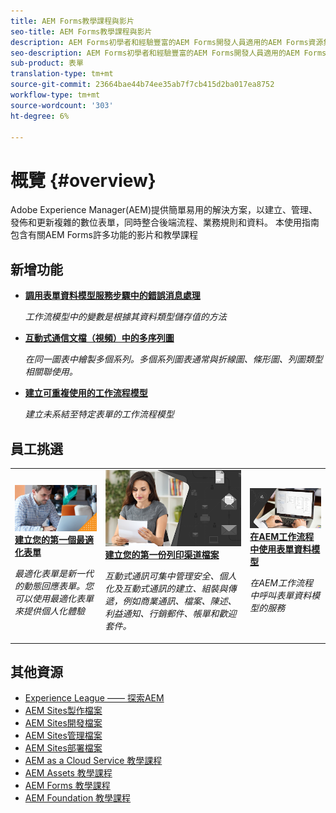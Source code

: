 ```yaml
---
title: AEM Forms教學課程與影片
seo-title: AEM Forms教學課程與影片
description: AEM Forms初學者和經驗豐富的AEM Forms開發人員適用的AEM Forms資源集合
seo-description: AEM Forms初學者和經驗豐富的AEM Forms開發人員適用的AEM Forms資源集合
sub-product: 表單
translation-type: tm+mt
source-git-commit: 23664bae44b74ee35ab7f7cb415d2ba017ea8752
workflow-type: tm+mt
source-wordcount: '303'
ht-degree: 6%

---
```



# 概覽 {#overview}

Adobe Experience Manager(AEM)提供簡單易用的解決方案，以建立、管理、發佈和更新複雜的數位表單，同時整合後端流程、業務規則和資料。 本使用指南包含有關AEM Forms許多功能的影片和教學課程

## 新增功能

* **[調用表單資料模型服務步驟中的錯誤消息處理](./adaptive-forms/handling-error-messages-in-invoke-fdm-step.md)**

   *工作流模型中的變數是根據其資料類型儲存值的方法*

* **[互動式通信文檔（視頻）中的多序列圖](./interactive-communications/multiseriescharts.md)**

   *在同一圖表中繪製多個系列。多個系列圖表通常與折線圖、條形圖、列圖類型相關聯使用。*

* **[建立可重複使用的工作流程模型](./adaptive-forms/re-usable-aem-forms-workflow-models-article.md)**

   *建立未系結至特定表單的工作流程模型*

## 員工挑選

<table>
<tr>
  <td>
    <a href="./creating-your-first-adaptive-form/introduction-and-setup.md">
      <img alt="400 x 225px" src="./assets/afhero.png" />
    </a>
    <div>
      <a href="./creating-your-first-adaptive-form/introduction-and-setup.md">
    <strong>建立您的第一個最適化表單</strong>
    </a>
    </div>
    <p>
    <em>最適化表單是新一代的動態回應表單。您可以使用最適化表單來提供個人化體驗</em>
    <p>
  </td>
   <td>
    <a href="./ic-print-channel-tutorial/introduction.md">
      <img alt="400 x 225px" src="./assets/correspondence-management1.png" />
    </a>
    <div>
      <a href="./ic-print-channel-tutorial/introduction.md">
    <strong>建立您的第一份列印渠道檔案</strong>
    </a>
    </div>
    <p>
    <em>互動式通訊可集中管理安全、個人化及互動式通訊的建立、組裝與傳遞，例如商業通訊、檔案、陳述、利益通知、行銷郵件、帳單和歡迎套件。  </em>
    <p>
  </td>
  <td>
    <a href="./adaptive-forms/form-data-model-service-as-step-in-workflow-video-use.md">
      <img alt="400 x 225px" src="./assets/fdmlogo.png" />
    </a>
    <div>
      <a href="./adaptive-forms/form-data-model-service-as-step-in-workflow-video-use.md">
    <strong>在AEM工作流程中使用表單資料模型</strong>
    </a>
    </div>
    <p>
    <em>在AEM工作流程中呼叫表單資料模型的服務</em>
    <p>
  </td>
</tr>
</table>

## 其他資源

* [Experience League —— 探索AEM](https://experienceleague.adobe.com/#recommended/solutions/experience-manager)
* [AEM Sites製作檔案](https://helpx.adobe.com/experience-manager/6-5/sites/authoring/user-guide.html)
* [AEM Sites開發檔案](https://helpx.adobe.com/experience-manager/6-5/sites/developing/user-guide.html)
* [AEM Sites管理檔案](https://helpx.adobe.com/experience-manager/6-5/sites/administering/user-guide.html)
* [AEM Sites部署檔案](https://helpx.adobe.com/experience-manager/6-5/sites/deploying/user-guide.html)
* [AEM as a Cloud Service 教學課程](/help/cloud-service/overview.md)
* [AEM Assets 教學課程](/help/assets/overview.md)
* [AEM Forms 教學課程](/help/forms/overview.md)
* [AEM Foundation 教學課程](/help/foundation/overview.md)
